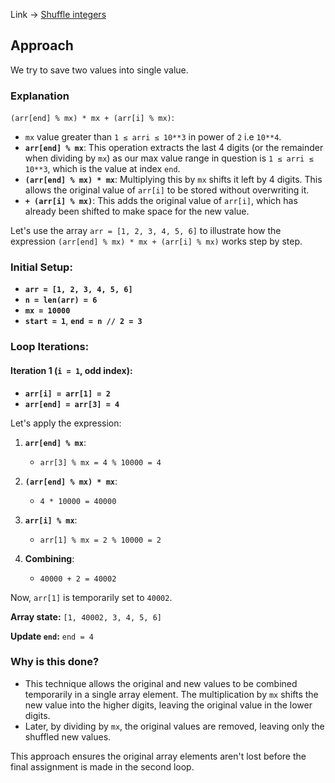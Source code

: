 Link -> [Shuffle integers](https://www.geeksforgeeks.org/problems/shuffle-integers2401/1)

## Approach
We try to save two values into single value.

### Explanation
 `(arr[end] % mx) * mx + (arr[i] % mx)`:
- `mx` value greater than `1 ≤ arri ≤ 10**3` in power of `2` i.e `10**4`.
- **`arr[end] % mx`**: This operation extracts the last 4 digits (or the remainder when dividing by `mx`) as our max value range in question is `1 ≤ arri ≤ 10**3`, which is the value at index `end`.
- **`(arr[end] % mx) * mx`**: Multiplying this by `mx` shifts it left by 4 digits. This allows the original value of `arr[i]` to be stored without overwriting it.
- **`+ (arr[i] % mx)`**: This adds the original value of `arr[i]`, which has already been shifted to make space for the new value.


Let's use the array `arr = [1, 2, 3, 4, 5, 6]` to illustrate how the expression `(arr[end] % mx) * mx + (arr[i] % mx)` works step by step.

### Initial Setup:
- **`arr = [1, 2, 3, 4, 5, 6]`**
- **`n = len(arr) = 6`**
- **`mx = 10000`**
- **`start = 1`**, **`end = n // 2 = 3`**

### Loop Iterations:

#### Iteration 1 (`i = 1`, odd index):
- **`arr[i] = arr[1] = 2`**
- **`arr[end] = arr[3] = 4`**

Let's apply the expression:

1. **`arr[end] % mx`**:
   - `arr[3] % mx = 4 % 10000 = 4`

2. **`(arr[end] % mx) * mx`**:
   - `4 * 10000 = 40000`

3. **`arr[i] % mx`**:
   - `arr[1] % mx = 2 % 10000 = 2`

4. **Combining**:
   - `40000 + 2 = 40002`

Now, `arr[1]` is temporarily set to `40002`.

**Array state:** `[1, 40002, 3, 4, 5, 6]`

**Update `end`:** `end = 4`



### Why is this done?
- This technique allows the original and new values to be combined temporarily in a single array element. The multiplication by `mx` shifts the new value into the higher digits, leaving the original value in the lower digits. 
- Later, by dividing by `mx`, the original values are removed, leaving only the shuffled new values.

This approach ensures the original array elements aren't lost before the final assignment is made in the second loop.
